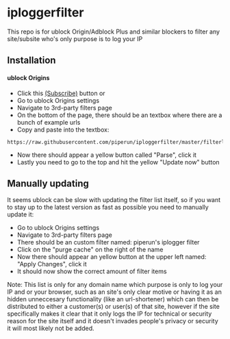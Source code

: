 # iploggerfilter
This repo is for ublock Origin/Adblock Plus and similar blockers to filter any site/subsite who's only purpose is to log your IP

## Installation

#### ublock Origins
  - Click this [(Subscribe)](https://subscribe.adblockplus.org/?location=https://raw.githubusercontent.com/piperun/iploggerfilter/master/filterlist&title=Piperun%20iplogger%20filter) button or
  - Go to ublock Origins settings
  - Navigate to 3rd-party filters page
  - On the bottom of the page, there should be an textbox where there are a bunch of example urls
  - Copy and paste into the textbox:
  
  ```
  https://raw.githubusercontent.com/piperun/iploggerfilter/master/filterlist
  ```
  
  - Now there should appear a yellow button called "Parse", click it
  - Lastly you need to go to the top and hit the yellow "Update now" button

## Manually updating
It seems ublock can be slow with updating the filter list itself, so if you want to stay up to the latest version as fast as possible you need to manually update it:
  - Go to ublock Origins settings
  - Navigate to 3rd-party filters page
  - There should be an custom filter named: piperun's iplogger filter
  - Click on the "purge cache" on the right of the name
  - Now there should appear an yellow button at the upper left named: "Apply Changes", click it
  - It should now show the correct amount of filter items


Note: This list is only for any domain name which purpose is only to log your IP and or your browser, such as an site's only clear motive or having it as an hidden unneccesary functionality (like an url-shortener) which can then be distributed to either a customer(s) or user(s) of that site, however if the site specifically makes it clear that it only logs the IP for technical or security reason for the site itself and it doesn't invades people's privacy or security it will most likely not be added.
